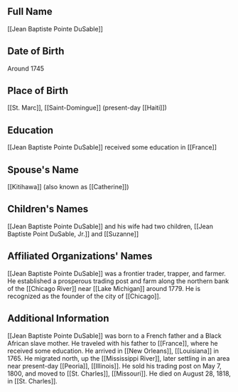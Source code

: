 
## Full Name
[[Jean Baptiste Pointe DuSable]]

## Date of Birth
Around 1745

## Place of Birth
[[St. Marc]], [[Saint-Domingue]] (present-day [[Haiti]])

## Education
[[Jean Baptiste Pointe DuSable]] received some education in [[France]]

## Spouse's Name
[[Kitihawa]] (also known as [[Catherine]])

## Children's Names
[[Jean Baptiste Pointe DuSable]] and his wife had two children, [[Jean Baptiste Point DuSable, Jr.]] and [[Suzanne]]

## Affiliated Organizations' Names
[[Jean Baptiste Pointe DuSable]] was a frontier trader, trapper, and farmer. He established a prosperous trading post and farm along the northern bank of the [[Chicago River]] near [[Lake Michigan]] around 1779. He is recognized as the founder of the city of [[Chicago]].

## Additional Information
[[Jean Baptiste Pointe DuSable]] was born to a French father and a Black African slave mother. He traveled with his father to [[France]], where he received some education. He arrived in [[New Orleans]], [[Louisiana]] in 1765. He migrated north, up the [[Mississippi River]], later settling in an area near present-day [[Peoria]], [[Illinois]]. He sold his trading post on May 7, 1800, and moved to [[St. Charles]], [[Missouri]]. He died on August 28, 1818, in [[St. Charles]].
